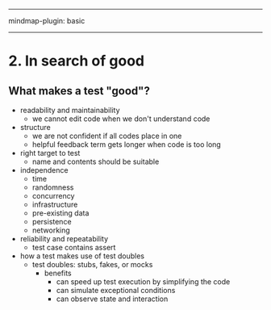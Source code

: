 
---

mindmap-plugin: basic

---

    
# 2. In search of good
## What makes a test "good"?
- readability and maintainability
  - we cannot edit code when we don't understand code
- structure
  - we are not confident if all codes place in one
  - helpful feedback term gets longer when code is too long
- right target to test
  - name and contents should be suitable
- independence
  - time
  - randomness
  - concurrency
  - infrastructure
  - pre-existing data
  - persistence
  - networking
- reliability and repeatability
  - test case contains assert
- how a test makes use of test doubles
  - test doubles: stubs, fakes, or mocks
    - benefits
      - can speed up test execution by simplifying the code
      - can simulate exceptional conditions
      - can observe state and interaction